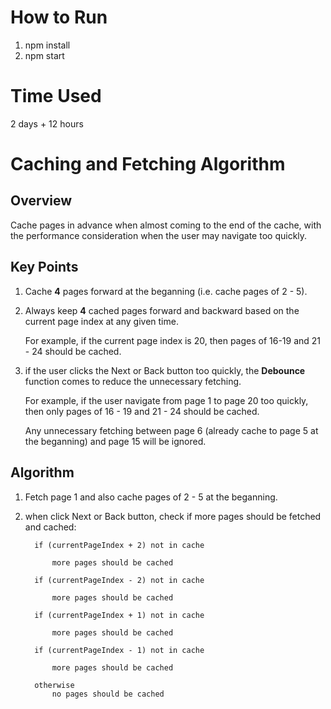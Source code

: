 # How to Run
  1. npm install
  2. npm start

# Time Used
  2 days + 12 hours

# Caching and Fetching Algorithm

## Overview
Cache pages in advance when almost coming to the end of the cache, with the performance consideration when the user may navigate too quickly.

## Key Points
  1. Cache **4** pages forward at the beganning (i.e. cache pages of 2 - 5).
  2. Always keep **4** cached pages forward and backward based on the current       page index at any given time.

     For example, if the current page index is 20, then pages of 16-19 and 21 - 24 should be cached.
  3. if the user clicks the Next or Back button too quickly, the **Debounce** function comes to reduce the unnecessary fetching.

     For example, if the user navigate from page 1 to page 20 too quickly, then only pages of 16 - 19 and 21 - 24 should be cached. 
     
     Any unnecessary fetching between page 6 (already cache to page 5 at the beganning) and page 15 will be ignored.

## Algorithm
  1. Fetch page 1 and also cache pages of 2 - 5 at the beganning.
  2. when click Next or Back button, check if more pages should be fetched and cached:
      ```
        if (currentPageIndex + 2) not in cache

            more pages should be cached
      ```

      ```
        if (currentPageIndex - 2) not in cache

            more pages should be cached
      ```

      ```
        if (currentPageIndex + 1) not in cache

            more pages should be cached
      ```
      ```
        if (currentPageIndex - 1) not in cache

            more pages should be cached
      ```
      ```
        otherwise
            no pages should be cached
      ```

        
  


